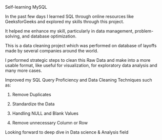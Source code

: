 Self-learning MySQL

In the past few days I learned SQL through online resources like GeeksforGeeks and explored my skills through this project.

It helped me enhance my skill, particularly in data management, problem-solving, and database optimization. 

This is a data cleaning project which was performed on database of layoffs made by several companies around the world.

I performed strategic steps to clean this Raw Data and make into a more usable format, like useful for visualization, for exploratory data analysis and many more cases.

Improved my SQL Query Proficiency and Data Cleaning Techniques such as:

1. Remove Duplicates

2. Standardize the Data

3. Handling NULL and Blank Values

4. Remove unnecessary Column or Row

Looking forward to deep dive in Data science & Analysis field
